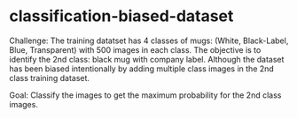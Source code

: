 # classification-biased-dataset
Challenge: The training datatset has 4 classes of mugs: (White, Black-Label, Blue, Transparent) with 500 images in each class. The objective is to identify the 2nd
class: black mug with company label. Although the dataset has been biased intentionally by adding multiple class images in the 2nd class training dataset.

Goal: Classify the images to get the maximum probability for the 2nd class images.
